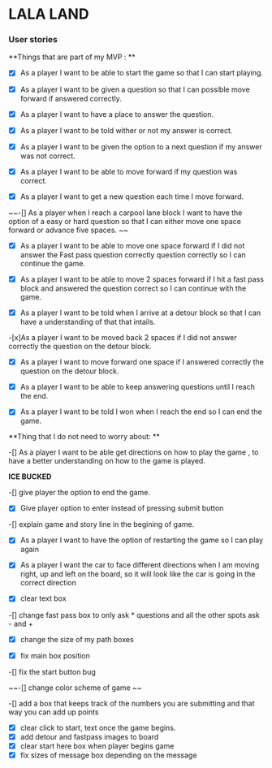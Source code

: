 # LALA LAND

### User stories

**Things that are part of my MVP : **

-[x] As a player I want to be able to start the game so that I can start playing.
 
-[x] As a player I want to be given a question so that I can possible move forward if answered correctly.

-[x] As a player I want to have a place to answer the question.

-[x] As a player I want to be told wither or not my answer is correct. 

-[x] As a player I want to be given the option to a next question if my answer was not correct.
 
-[x] As a player I want to be able to  move forward if my question was correct. 

-[x] As a player I want to get a new question each time I move forward. 

~~-[] As a player when I reach a carpool lane block I want to have the option of a easy or hard question so that I can either move one space forward or advance five spaces. ~~

-[x] As a player I want to be able to move one space forward if I did not answer the Fast pass question correctly question correctly so I can continue the game. 

-[x] As a player I want to be able to move 2 spaces forward if I hit a fast pass block and answered the question correct so I can continue with the game.

-[x] As a player I want to be told when I arrive at a detour block so that I can have a understanding of that that intails. 

-[x]As a player I want to be moved back 2 spaces if I did not answer correctly the question on the detour block.

-[x] As a player I want to move forward one space if I answered correctly the question on the detour block. 

-[x] As a player I want to be able to keep answering questions until I reach the end.

-[x] As a player I want to be told I won when I reach the end so I can end the game.



**Thing that I do not need to worry about: **

-[] As a player I want to be able get directions on how to play the game , to have a better understanding on how to the game is played.

**ICE BUCKED**

-[] give player the option to end the game.

-[x] Give player option to enter instead of pressing submit button
 
-[] explain game and story line in the begining of game. 

-[x] As a player I want to have the option of restarting the game so I can play again

-[x] As a player I want the car to face different directions when I am moving right, up and left on the board, so it will look like the car is going in the correct direction 

-[x] clear text box

-[] change fast pass box to only ask * questions and all the other spots ask - and +

-[x] change the size of my path boxes 

-[x] fix main box position 

-[] fix the start button bug 

~~-[] change color scheme of game ~~

-[] add a box that keeps track of the numbers you are submitting and that way you can add up points  

-[x] clear click to start, text once the game begins. 
-[x] add detour and fastpass images to board
-[x] clear start here box when player begins game
-[x] fix sizes of message box depending on the message